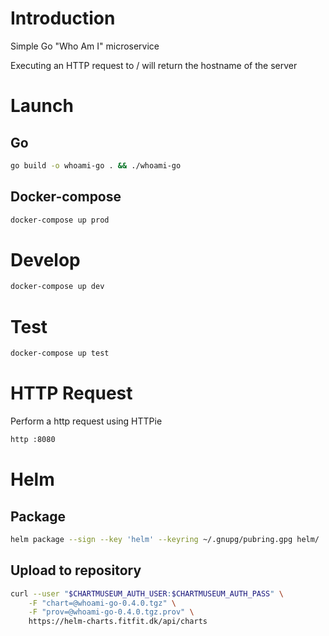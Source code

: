 # Introduction
Simple Go "Who Am I" microservice

Executing an HTTP request to / will return the hostname of the server

# Launch
## Go
```sh
go build -o whoami-go . && ./whoami-go
```

## Docker-compose
```sh
docker-compose up prod
```

# Develop
```sh
docker-compose up dev
```

# Test
```sh
docker-compose up test
```

# HTTP Request
Perform a http request using HTTPie

```sh
http :8080
```

# Helm
## Package
```sh
helm package --sign --key 'helm' --keyring ~/.gnupg/pubring.gpg helm/
```

## Upload to repository
```sh
curl --user "$CHARTMUSEUM_AUTH_USER:$CHARTMUSEUM_AUTH_PASS" \
    -F "chart=@whoami-go-0.4.0.tgz" \
    -F "prov=@whoami-go-0.4.0.tgz.prov" \
    https://helm-charts.fitfit.dk/api/charts
```

